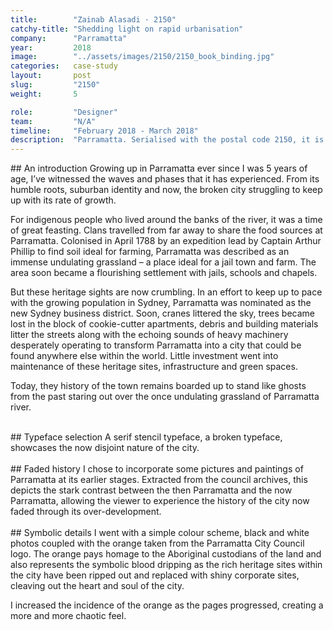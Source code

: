```yaml
---
title:        "Zainab Alasadi · 2150"
catchy-title: "Shedding light on rapid urbanisation"
company:      "Parramatta"
year:         2018
image:        "../assets/images/2150/2150_book_binding.jpg"
categories:   case-study
layout:       post
slug:         "2150"
weight:       5

role:         "Designer"
team:         "N/A"
timeline:     "February 2018 - March 2018"
description:  "Parramatta. Serialised with the postal code 2150, it is second oldest city in Australia and now, predicted to be Sydney’s Central City. With its rich heritage being diminished due to over-development, it is becoming a wealthy enclave confined to people paying top dollar."
---
```


<div class="{{ site.site-case-margin }}" markdown="1">
## An introduction
Growing up in Parramatta ever since I was 5 years of age, I’ve witnessed the waves and phases that it has experienced. From its humble roots, suburban identity and now, the broken city struggling to keep up with its rate of growth.

For indigenous people who lived around the banks of the river, it was a time of great feasting. Clans travelled from far away to share the food sources at Parramatta. Colonised in April 1788 by an expedition lead by Captain Arthur Phillip to find soil ideal for farming, Parramatta was described as an immense undulating grassland – a place ideal for a jail town and farm. The area soon became a flourishing settlement with jails, schools and chapels.

But these heritage sights are now crumbling. In an effort to keep up to pace with the growing population in Sydney, Parramatta was nominated as the new Sydney business district. Soon, cranes littered the sky, trees became lost in the block of cookie-cutter apartments, debris and building materials litter the streets along with the echoing sounds of heavy machinery desperately operating to transform Parramatta into a city that could be found anywhere else within the world. Little investment went into maintenance of these heritage sites, infrastructure and green spaces.

Today, they history of the town remains boarded up to stand like ghosts from the past staring out over the once undulating grassland of Parramatta river.
</div>

<div class="{{ site.site-case-break }}" markdown="0">
   <img class="cap" alt="" src="../assets/images/2150/2150_in_cover.jpg">
   <img class="cap" alt="" src="../assets/images/2150/2150_rip_close.jpg">
   <img class="cap" alt="" src="../assets/images/2150/2150_opening_page.jpg">
   <img class="cap" alt="" src="../assets/images/2150/2150_page_closeup.jpg">
   <img class="cap" alt="" src="../assets/images/2150/2150_writing_closeup.jpg">
   <img class="cap" alt="" src="../assets/images/2150/2150_parramatta_town_hall.jpg">
</div>

<div class="{{ site.site-case-margin }}" markdown="1">
## Typeface selection
A serif stencil typeface, a broken typeface, showcases the now disjoint nature of the city.
</div>

<div class="{{ site.site-case-break }}" markdown="0">
   <img class="cap" alt="" src="../assets/images/2150/2150_double_text_page.jpg">
   <img class="cap" alt="" src="../assets/images/2150/2150_parramatta_church.jpg">
   <img class="cap" alt="" src="../assets/images/2150/2150_parramatta_parade.jpg">
   <img class="cap" alt="" src="../assets/images/2150/2150_parramatta_tablet.jpg">
   <img class="cap" alt="" src="../assets/images/2150/2150_parramatta_murraybros.jpg">
</div>

<div class="{{ site.site-case-margin }}" markdown="1">
## Faded history
I chose to incorporate some pictures and paintings of Parramatta at its earlier stages. Extracted from the council archives, this depicts the stark contrast between the then Parramatta and the now Parramatta, allowing the viewer to experience the history of the city now faded through its over-development.
</div>

<div class="{{ site.site-case-break }}" markdown="0">
   <img class="cap" alt="" src="../assets/images/2150/2150_parra_westfield.jpg">
   <img class="cap" alt="" src="../assets/images/2150/2150_westfields.png">
   <img class="cap" alt="" src="../assets/images/2150/2150_parramatta_high_school.jpg">
   <img class="cap" alt="" src="../assets/images/2150/2150_black_spot.jpg">
   <img class="cap" alt="" src="../assets/images/2150/2150_programme.jpg">
   <img class="cap" alt="" src="../assets/images/2150/2150_david_shoebridge.jpg">
   <img class="cap" alt="" src="../assets/images/2150/2150_crane_sky.jpg">
</div>

<div class="{{ site.site-case-margin }}" markdown="1">
## Symbolic details
I went with a simple colour scheme, black and white photos coupled with the orange taken from the Parramatta City Council logo. The orange pays homage to the Aboriginal custodians of the land and also represents the symbolic blood dripping as the rich heritage sites within the city have been ripped out and replaced with shiny corporate sites, cleaving out the heart and soul of the city.

I increased the incidence of the orange as the pages progressed, creating a more and more chaotic feel.
</div>

<div class="{{ site.site-case-break }}" markdown="0">
   <img class="cap" alt="" src="../assets/images/2150/2150_church_cover.jpg">
   <img class="cap" alt="" src="../assets/images/2150/2150_text_book.jpg">
   <img class="cap" alt="" src="../assets/images/2150/2150_text.jpg">
   <img class="cap" alt="" src="../assets/images/2150/2150_parramatta_river.jpg">
   <img class="cap" alt="" src="../assets/images/2150/2150_western_sydney_stadium.jpg">
   <img class="cap" alt="" src="../assets/images/2150/2150_great_western.jpg">
   <img class="cap" alt="" src="../assets/images/2150/2150_drive_away.jpg">
   <img class="cap" alt="" src="../assets/images/2150/2150_cover.jpg">
</div>